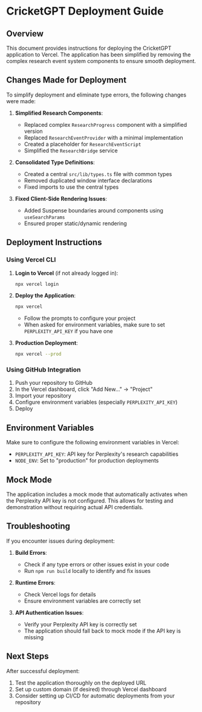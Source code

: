 # CricketGPT Deployment Guide

## Overview

This document provides instructions for deploying the CricketGPT application to Vercel. The application has been simplified by removing the complex research event system components to ensure smooth deployment.

## Changes Made for Deployment

To simplify deployment and eliminate type errors, the following changes were made:

1. **Simplified Research Components**:
   - Replaced complex `ResearchProgress` component with a simplified version
   - Replaced `ResearchEventProvider` with a minimal implementation
   - Created a placeholder for `ResearchEventScript`
   - Simplified the `ResearchBridge` service

2. **Consolidated Type Definitions**:
   - Created a central `src/lib/types.ts` file with common types
   - Removed duplicated window interface declarations
   - Fixed imports to use the central types

3. **Fixed Client-Side Rendering Issues**:
   - Added Suspense boundaries around components using `useSearchParams`
   - Ensured proper static/dynamic rendering

## Deployment Instructions

### Using Vercel CLI

1. **Login to Vercel** (if not already logged in):
   ```bash
   npx vercel login
   ```

2. **Deploy the Application**:
   ```bash
   npx vercel
   ```
   - Follow the prompts to configure your project
   - When asked for environment variables, make sure to set `PERPLEXITY_API_KEY` if you have one

3. **Production Deployment**:
   ```bash
   npx vercel --prod
   ```

### Using GitHub Integration

1. Push your repository to GitHub
2. In the Vercel dashboard, click "Add New..." → "Project"
3. Import your repository
4. Configure environment variables (especially `PERPLEXITY_API_KEY`)
5. Deploy

## Environment Variables

Make sure to configure the following environment variables in Vercel:

- `PERPLEXITY_API_KEY`: API key for Perplexity's research capabilities
- `NODE_ENV`: Set to "production" for production deployments

## Mock Mode

The application includes a mock mode that automatically activates when the Perplexity API key is not configured. This allows for testing and demonstration without requiring actual API credentials.

## Troubleshooting

If you encounter issues during deployment:

1. **Build Errors**: 
   - Check if any type errors or other issues exist in your code
   - Run `npm run build` locally to identify and fix issues

2. **Runtime Errors**:
   - Check Vercel logs for details
   - Ensure environment variables are correctly set

3. **API Authentication Issues**:
   - Verify your Perplexity API key is correctly set
   - The application should fall back to mock mode if the API key is missing

## Next Steps

After successful deployment:

1. Test the application thoroughly on the deployed URL
2. Set up custom domain (if desired) through Vercel dashboard
3. Consider setting up CI/CD for automatic deployments from your repository 